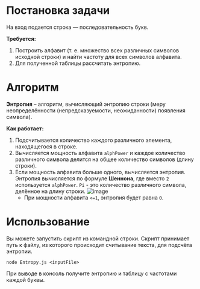 # Постановка задачи
На вход подается строка — последовательность букв.

**Требуется:**
1. Построить алфавит (т. е. множество всех различных символов исходной строки) и найти частоту для всех символов алфавита.
2. Для полученной таблицы рассчитать энтропию.

# Алгоритм

**Энтропия** – алгоритм, вычисляющий энтропию строки (меру неопределённости (непредсказуемости, неожиданности) появления символа).

**Как работает:**
1. Подсчитывается количество каждого различного элемента, находящегося в строке.
2. Вычисляется мощность алфавита `alphPower` и каждое количество различного символа делится на общее количество символов (длину строки).
3. Если мощность алфавита больше одного, вычисляется энтропия. Энтропия вычисляется по формуле **Шеннона**, где вместо `2` используется `alphPower`. `Pi` - это количество различного символа, делённое на длину строки.
![image](https://github.com/user-attachments/assets/7efc61fe-bdc7-4359-8b70-c0887bbc392d)
	+ При мощности алфавита `<=1`, энтропия будет равна `0`.

# Использование
Вы можете запустить скрипт из командной строки. Скрипт принимает путь к файлу, из которого происходит считывание текста, для подсчёта энтропии.

`node Entropy.js <inputFile>`

При выводе в консоль получите энтропию и таблицу с частотами каждой буквы.
